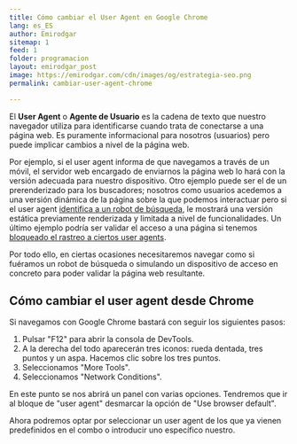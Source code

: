 ```yaml
---
title: Cómo cambiar el User Agent en Google Chrome
lang: es_ES
author: Emirodgar
sitemap: 1
feed: 1
folder: programacion
layout: emirodgar_post
image: https://emirodgar.com/cdn/images/og/estrategia-seo.png
permalink: cambiar-user-agent-chrome

---
```


El **User Agent** o **Agente de Usuario** es la cadena de texto que nuestro navegador utiliza para identificarse cuando trata de conectarse a una página web. Es puramente informacional para nosotros (usuarios) pero puede implicar cambios a nivel de la página web.

Por ejemplo, si el user agent informa de que navegamos a través de un móvil, el servidor web encargado de enviarnos la página web lo hará con la versión adecuada para nuestro dispositivo. Otro ejemplo puede ser el de un prerenderizado para los buscadores; nosotros como usuarios acedemos a una versión dinámica de la página sobre la que podemos interactuar pero si el user agent [identifica a un robot de búsqueda](https://emirodgar.com/detectar-googlebot), le mostrará una versión estática previamente renderizada y limitada a nivel de funcionalidades. Un último ejemplo podría ser validar el acceso a una página si tenemos [bloqueado el rastreo a ciertos user agents](https://emirodgar.com/listado-robots-bloquear). 

Por todo ello, en ciertas ocasiones necesitaremos navegar como si fuéramos un robot de búsqueda o simulando un dispositivo de acceso en concreto para poder validar la página web resultante.

## Cómo cambiar el user agent desde Chrome

Si navegamos con Google Chrome bastará con seguir los siguientes pasos:
1. Pulsar "F12" para abrir la consola de DevTools.
2. A la derecha del todo aparecerán tres iconos: rueda dentada, tres puntos y un aspa. Hacemos clic sobre los tres puntos.
3. Seleccionamos "More Tools".
4. Seleccionamos "Network Conditions".

En este punto se nos abrirá un panel con varias opciones. Tendremos que ir al bloque de "user agent" desmarcar la opción de "Use browser default". 

Ahora podremos optar por seleccionar un user agent de los que ya vienen predefinidos en el combo o introducir uno específico nuestro.

<!--stackedit_data:
eyJoaXN0b3J5IjpbMjAxMDE1NjgxLDc1MDM0Mzk4OSwtMTE0Mj
UwMDk1OCwtMTA4MDk1ODU0MSwtMTQ2NTczMTkwMV19
-->